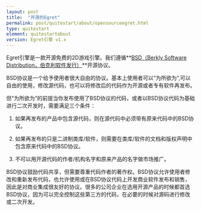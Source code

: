 ```yaml
---
layout: post
title:  "开源的Egret"
permalink: post/quitestart/about/opensourceegret.html
type: quitestart
element: quitestartabout
version: Egret引擎 v1.x
---
```


Egret引擎是一款开源免费的2D游戏引擎。我们遵循**<a href="http://zh.wikipedia.org/wiki/BSD%E8%AE%B8%E5%8F%AF%E8%AF%81" target="_blank">BSD（Berkly Software Distribution，伯克利软件发行）</a>**开源协议。

BSD协议是一个给予使用者很大自由的协议。基本上使用者可以”为所欲为”,可以自由的使用，修改源代码，也可以将修改后的代码作为开源或者专有软件再发布。

但”为所欲为”的前提当你发布使用了BSD协议的代码，或者以BSD协议代码为基础进行二次开发时，需要满足三个条件：

1. 如果再发布的产品中包含源代码，则在源代码中必须带有原来代码中的BSD协议。

2. 如果再发布的只是二进制类库/软件，则需要在类库/软件的文档和版权声明中包含原来代码中的BSD协议。

3. 不可以用开源代码的作者/机构名字和原来产品的名字做市场推广。

BSD协议鼓励代码共享，但需要尊重代码作者的著作权。BSD协议允许使用者修改和重新发布代码，也允许使用或在BSD协议代码上开发商业软件发布和销售，因此是对商业集成很友好的协议。很多的公司企业在选用开源产品的时候都首选BSD协议，因为可以完全控制这些第三方的代码，在必要的时候对源码进行修改或二次开发。